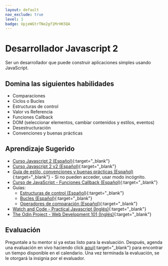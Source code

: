 ```yaml
---
layout: default
nav_exclude: true
level: 1
badge: UpjeWGtrTNe2gf1MrHK5QA
---
```

# Desarrollador Javascript 2

Ser un desarrollador que puede construir aplicaciones simples usando JavaScript.

## Domina las siguientes habilidades

* Comparaciones
* Ciclos o Bucles
* Estructuras de control
* Valor vs Referencia
* Funciones Callback
* DOM (seleccionar elementos, cambiar contenidos y estilos, eventos)
* Desestructuración
* Convenciones y buenas prácticas

## Aprendizaje Sugerido

* [Curso Javascript 2 (Español)](https://youtube.com/playlist?list=PLKT_uPiD2acBPIEqNwlN7JqDTvpC9FDHc){:target="_blank"}
* [Curso Javascript 2 v2 (Español)](https://www.youtube.com/playlist?list=PLKT_uPiD2acDAlRpZU5B91xeJM5_Qu59K){:target="_blank"}
* [Guía de estilo, convenciones y buenas prácticas (Español)](https://medium.com/@davidenq/gu%C3%ADa-de-estilo-convenciones-y-buenas-pr%C3%A1cticas-de-desarrollo-con-javascript-d2e9ef80d63b){:target="_blank"} - Si no pueden acceder, usar modo incógnito.
* [Curso de JavaScript - Funciones Callback (Español)](https://www.youtube.com/watch?v=EA94aQwqVsY){:target="_blank"}
* Guías:
  * [Estructuras de control (Español)](https://developer.mozilla.org/es/docs/Web/JavaScript/Guide/Control_flow_and_error_handling){:target="_blank"}
  * [Bucles (Español)](https://developer.mozilla.org/es/docs/Web/JavaScript/Guide/Loops_and_iteration){:target="_blank"}
  * [Operadores de comparación (Español)](https://developer.mozilla.org/es/docs/Web/JavaScript/Guide/Expressions_and_Operators#operadores_de_comparaci%C3%B3n){:target="_blank"}
* [Watch and Code - Practical Javascript (Inglés)](https://watchandcode.com/){:target="_blank"}
* [The Odin Project - Web Development 101 (Inglés)](https://www.theodinproject.com/){:target="_blank"}

## Evaluación

Preguntale a tu mentor si ya estas listo para la evaluación. Después, agenda una evaluación en vivo haciendo click [aquí](https://webdev.codex.academy/mastery-eval-1?badge=UpjeWGtrTNe2gf1MrHK5QA){:target="_blank"} para encontrar un tiempo disponible en el calendario. Una vez terminada la evaluación, se le otorgará la insignia por el evaluador.
